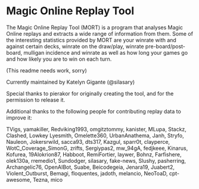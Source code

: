 # Magic Online Replay Tool

The Magic Online Replay Tool (MORT) is a program that analyses Magic Online replays and extracts a wide range of information from them. 
Some of the interesting statistics provided by MORT are your winrate with and against certain decks, winrate on the draw/play, winrate pre-board/post-board, mulligan incidence and winrate as well as how long your games go and how likely you are to win on each turn. 

(This readme needs work, sorry)

Currently maintained by Katelyn Gigante (@silasary)

Special thanks to pierakor for originally creating the tool, and for the permission to release it.

Additional thanks to the following people for contributing replay data to improve it:

TVigs, yamakiller, Redviking1993, omgitztommy, kanister, MLupa, Stackz, Clashed, Lowkey Lyesmith, Omelette360, UrbanAnathema, Janh, Stryfo, Nauleon, Jokersrwild, sacca93, dts317, Kazgul, sparr0t, clayperce, WotC_Coverage_SimonG, zrifts, Sergiypas2, mw_94gA, fedjkeee, Kinarus, Kofurea, 19Alokrion87, Habboot, RemiFortier, laywer, Bohnz, Farfishere, olek130a, rremedio1, Sundodger, silasary, fake-news, Slushy, pasherring, Archangelic76, OpenAIBot, Suabe, Beicodegeia, Jenara19, Juabert2, Violent_Outburst, Bemagi, floquentes, jadoth, melancio, NeoToaD, cpt-awesome, Tezna, mico
